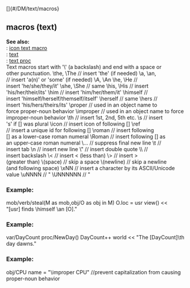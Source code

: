[]{#/DM/text/macros}    
## macros (text)    
**See also:**    
:   [icon text macro](/ref/DM/text/macros/icon)    
:   [text](/ref/DM/text)    
:   [text proc](/ref/proc/text)    
Text macros start with \'\\\' (a backslash) and end with a space or    
other punctuation. \\the, \\The // insert \'the\' (if needed) \\a, \\an,    
// insert \'a(n)\' or \'some\' (if needed) \\A, \\An \\he, \\He //    
insert \'he/she/they/it\' \\she, \\She // same \\his, \\His // insert    
\'his/her/their/its\' \\him // insert \'him/her/them/it\' \\himself //    
insert \'himself/herself/themself/itself\' \\herself // same \\hers //    
insert \'his/hers/theirs/its\' \\proper // used in an object name to    
force proper-noun behavior \\improper // used in an object name to force    
improper-noun behavior \\th // insert 1st, 2nd, 5th etc. \\s // insert    
\'s\' if \[\] was plural \\icon // insert icon of following \[\] \\ref    
// insert a unique id for following \[\] \\roman // insert following    
\[\] as a lower-case roman numeral \\Roman // insert following \[\] as    
an upper-case roman numeral \\\... // suppress final new line \\t //    
insert tab \\n // insert new line \\\" // insert double quote \\\\ //    
insert backslash \\\< // insert &lt; (less than) \\\> // insert &gt;    
(greater than) \\(space) // skip a space \\(newline) // skip a newline    
(and following space) \\xNN // insert a character by its ASCII/Unicode    
value \\uNNNN // \" \\UNNNNNN // \"    
### Example:    
mob/verb/steal(M as mob,obj/O as obj in M) O.loc = usr view() \<\<    
\"\[usr\] finds \\himself \\an \[O\].\"    
### Example:    
var/DayCount proc/NewDay() DayCount++ world \<\< \"The \[DayCount\]\\th    
day dawns.\"    
### Example:    
obj/CPU name = \"\\improper CPU\" //prevent capitalization from causing    
proper-noun behavior  